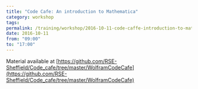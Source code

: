 ```yaml
---
title: "Code Cafe: An introduction to Mathematica"
category: workshop
tags:
permalink: /training/workshop/2016-10-11-code-caffe-introduction-to-mathematica
date: 2016-10-11
from: "09:00"
to: "17:00"
---
```


Material available at [https://github.com/RSE-Sheffield/Code_cafe/tree/master/WolframCodeCafe](https://github.com/RSE-Sheffield/Code_cafe/tree/master/WolframCodeCafe)